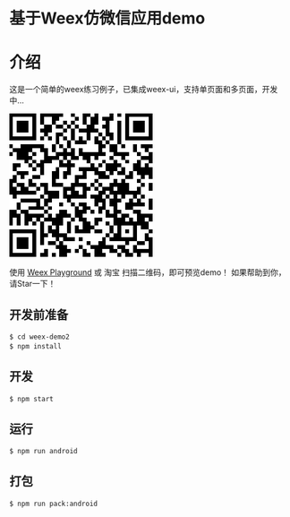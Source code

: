 # 基于Weex仿微信应用demo

# 介绍

这是一个简单的weex练习例子，已集成weex-ui，支持单页面和多页面，开发中...

![Image text](/github_preview.png)

使用 [Weex Playground](https://weex.apache.org/zh/tools/playground.html?source=https%3a%2f%2fgithub.com%2fcqjsqh%2fweex-demo2) 或 淘宝 扫描二维码，即可预览demo！
如果帮助到你，请Star一下！

## 开发前准备

``` bash
$ cd weex-demo2
$ npm install
```

## 开发

``` bash
$ npm start
```

## 运行

``` bash
$ npm run android
```

## 打包

``` bash
$ npm run pack:android
```
